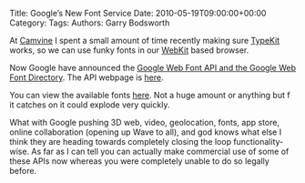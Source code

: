 Title: Google&#8217;s New Font Service
Date: 2010-05-19T09:00:00+00:00
Category: 
Tags: 
Authors: Garry Bodsworth

At [Camvine][1] I spent a small amount of time recently making sure [TypeKit][2] works, so we can use funky fonts in our [WebKit][3] based browser.

Now Google have announced the [Google Web Font API and the Google Web Font Directory][4]. The API webpage is [here][5].

You can view the available fonts [here][6]. Not a huge amount or anything but f it catches on it could explode very quickly.

What with Google pushing 3D web, video, geolocation, fonts, app store, online collaboration (opening up Wave to all), and god knows what else I think they are heading towards completely closing the loop functionality-wise. As far as I can tell you can actually make commercial use of some of these APIs now whereas you were completely unable to do so legally before.

 [1]: http://www.camvine.com/products/hardware
 [2]: http://typekit.com/
 [3]: http://webkit.org/
 [4]: http://googlecode.blogspot.com/2010/05/introducing-google-font-api-google-font.html
 [5]: http://code.google.com/apis/webfonts/
 [6]: http://code.google.com/webfonts